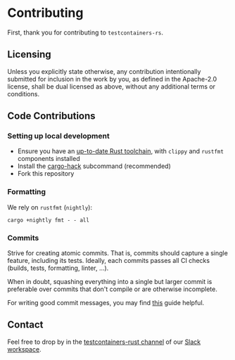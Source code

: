 # Contributing

First, thank you for contributing to `testcontainers-rs`.

## Licensing

Unless you explicitly state otherwise, any contribution intentionally submitted for inclusion in the work by you, as defined in the Apache-2.0 license, shall be dual licensed as above, without any additional terms or conditions.

## Code Contributions

### Setting up local development

- Ensure you have an [up-to-date Rust toolchain](https://rustup.rs/), with `clippy` and `rustfmt` components installed
- Install the [cargo-hack](https://github.com/taiki-e/cargo-hack) subcommand (recommended)
- Fork this repository

### Formatting

We rely on `rustfmt` (`nightly`):
```shell
cargo +nightly fmt - - all
```

### Commits

Strive for creating atomic commits.
That is, commits should capture a single feature, including its tests.
Ideally, each commits passes all CI checks (builds, tests, formatting, linter, ...).

When in doubt, squashing everything into a single but larger commit is preferable over commits that don't compile or are otherwise incomplete.

For writing good commit messages, you may find [this](https://chris.beams.io/posts/git-commit/) guide helpful.

## Contact

Feel free to drop by in the [testcontainers-rust channel](https://testcontainers.slack.com/archives/C048EPGRCER) of our [Slack workspace](https://testcontainers.slack.com).
